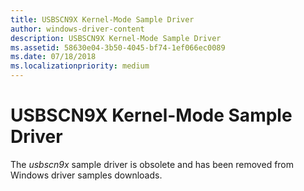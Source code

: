 ```yaml
---
title: USBSCN9X Kernel-Mode Sample Driver
author: windows-driver-content
description: USBSCN9X Kernel-Mode Sample Driver
ms.assetid: 58630e04-3b50-4045-bf74-1ef066ec0089
ms.date: 07/18/2018
ms.localizationpriority: medium
---
```


# USBSCN9X Kernel-Mode Sample Driver

The *usbscn9x* sample driver is obsolete and has been removed from Windows driver samples downloads.
